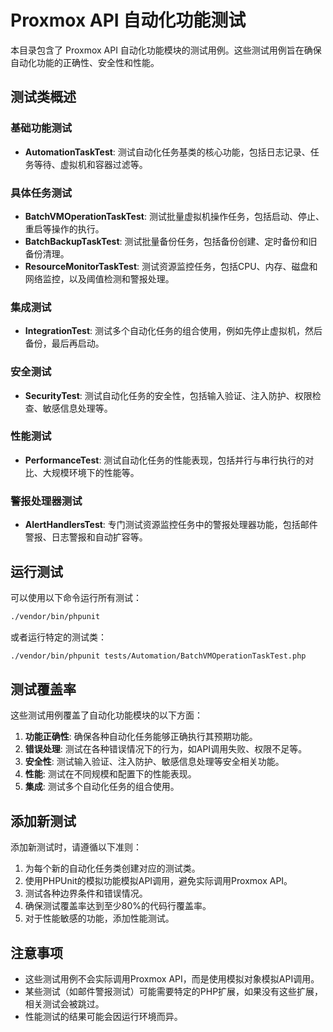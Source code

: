 # Proxmox API 自动化功能测试

本目录包含了 Proxmox API 自动化功能模块的测试用例。这些测试用例旨在确保自动化功能的正确性、安全性和性能。

## 测试类概述

### 基础功能测试

- **AutomationTaskTest**: 测试自动化任务基类的核心功能，包括日志记录、任务等待、虚拟机和容器过滤等。

### 具体任务测试

- **BatchVMOperationTaskTest**: 测试批量虚拟机操作任务，包括启动、停止、重启等操作的执行。
- **BatchBackupTaskTest**: 测试批量备份任务，包括备份创建、定时备份和旧备份清理。
- **ResourceMonitorTaskTest**: 测试资源监控任务，包括CPU、内存、磁盘和网络监控，以及阈值检测和警报处理。

### 集成测试

- **IntegrationTest**: 测试多个自动化任务的组合使用，例如先停止虚拟机，然后备份，最后再启动。

### 安全测试

- **SecurityTest**: 测试自动化任务的安全性，包括输入验证、注入防护、权限检查、敏感信息处理等。

### 性能测试

- **PerformanceTest**: 测试自动化任务的性能表现，包括并行与串行执行的对比、大规模环境下的性能等。

### 警报处理器测试

- **AlertHandlersTest**: 专门测试资源监控任务中的警报处理器功能，包括邮件警报、日志警报和自动扩容等。

## 运行测试

可以使用以下命令运行所有测试：

```bash
./vendor/bin/phpunit
```

或者运行特定的测试类：

```bash
./vendor/bin/phpunit tests/Automation/BatchVMOperationTaskTest.php
```

## 测试覆盖率

这些测试用例覆盖了自动化功能模块的以下方面：

1. **功能正确性**: 确保各种自动化任务能够正确执行其预期功能。
2. **错误处理**: 测试在各种错误情况下的行为，如API调用失败、权限不足等。
3. **安全性**: 测试输入验证、注入防护、敏感信息处理等安全相关功能。
4. **性能**: 测试在不同规模和配置下的性能表现。
5. **集成**: 测试多个自动化任务的组合使用。

## 添加新测试

添加新测试时，请遵循以下准则：

1. 为每个新的自动化任务类创建对应的测试类。
2. 使用PHPUnit的模拟功能模拟API调用，避免实际调用Proxmox API。
3. 测试各种边界条件和错误情况。
4. 确保测试覆盖率达到至少80%的代码行覆盖率。
5. 对于性能敏感的功能，添加性能测试。

## 注意事项

- 这些测试用例不会实际调用Proxmox API，而是使用模拟对象模拟API调用。
- 某些测试（如邮件警报测试）可能需要特定的PHP扩展，如果没有这些扩展，相关测试会被跳过。
- 性能测试的结果可能会因运行环境而异。 